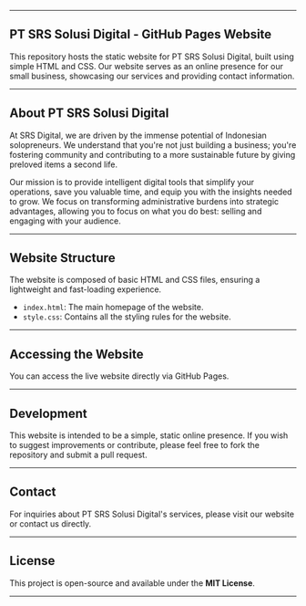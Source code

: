 -----

## PT SRS Solusi Digital - GitHub Pages Website

This repository hosts the static website for PT SRS Solusi Digital, built using simple HTML and CSS. Our website serves as an online presence for our small business, showcasing our services and providing contact information.

-----

## About PT SRS Solusi Digital

At SRS Digital, we are driven by the immense potential of Indonesian solopreneurs. We understand that you're not just building a business; you're fostering community and contributing to a more sustainable future by giving preloved items a second life.

Our mission is to provide intelligent digital tools that simplify your operations, save you valuable time, and equip you with the insights needed to grow. We focus on transforming administrative burdens into strategic advantages, allowing you to focus on what you do best: selling and engaging with your audience.

-----

## Website Structure

The website is composed of basic HTML and CSS files, ensuring a lightweight and fast-loading experience.

  * `index.html`: The main homepage of the website.
  * `style.css`: Contains all the styling rules for the website.

-----

## Accessing the Website

You can access the live website directly via GitHub Pages.

-----

## Development

This website is intended to be a simple, static online presence. If you wish to suggest improvements or contribute, please feel free to fork the repository and submit a pull request.

-----

## Contact

For inquiries about PT SRS Solusi Digital's services, please visit our website or contact us directly.

-----

## License

This project is open-source and available under the **MIT License**.

-----
